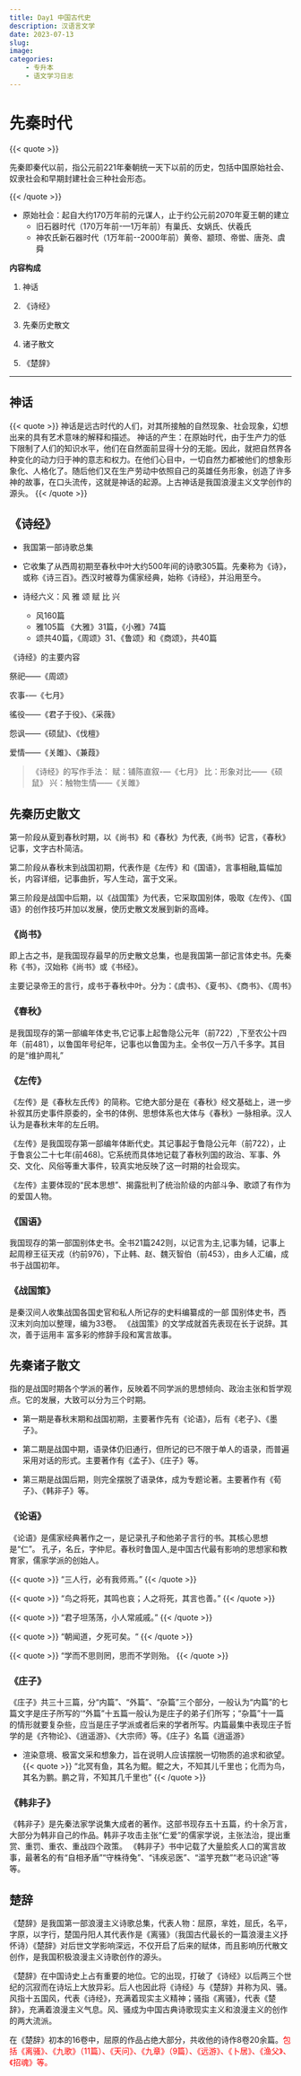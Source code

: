```yaml
---
title: Day1 中国古代史
description: 汉语言文学
date: 2023-07-13	
slug:
image: 
categories:
    - 专升本
    - 语文学习日志
---
```


# 先秦时代

{{< quote >}}

先秦即秦代以前，指公元前221年秦朝统一天下以前的历史，包括中国原始社会、奴隶社会和早期封建社会三种社会形态。

{{< /quote >}}

- 原始社会：起自大约170万年前的元谋人，止于约公元前2070年夏王朝的建立
  - 旧石器时代（170万年前-—1万年前）有巢氏、女娲氏、伏羲氏
  - 神农氏新石器时代（1万年前--2000年前）黄帝、颛顼、帝喾、唐尧、虞舜

**内容构成**

1. 神话

2. 《诗经》

3. 先秦历史散文

4. 诸子散文

5. 《楚辞》

---

## 神话
{{< quote >}}
  神话是远古时代的人们，对其所接触的自然现象、社会现象，幻想出来的具有艺术意味的解释和描述。
  神话的产生：在原始时代，由于生产力的低下限制了人们的知识水平，他们在自然面前显得十分的无能。因此，就把自然界各种变化的动力归于神的意志和权力。在他们心目中，一切自然力都被他们的想象形象化、人格化了。随后他们又在生产劳动中依照自己的英雄任务形象，创造了许多神的故事，在口头流传，这就是神话的起源。上古神话是我国浪漫主义文学创作的源头。
{{< /quote >}}


## 《诗经》
- 我国第一部诗歌总集

- 它收集了从西周初期至春秋中叶大约500年间的诗歌305篇。先秦称为《诗》，或称《诗三百》。西汉时被尊为儒家经典，始称《诗经》，并沿用至今。

- 诗经六义：风 雅 颂 赋 比 兴
  - 风160篇
  - 雅105篇 《大雅》31篇，《小雅》74篇
  - 颂共40篇，《周颂》31、《鲁颂》和《商颂》，共40篇


《诗经》的主要内容

祭祀——《周颂》

农事-—《七月》

徭役——《君子于役》、《采薇》

怨讽——《硕鼠》、《伐檀》

爱情——《关雎》、《兼葭》

> 《诗经》的写作手法：
赋：铺陈直叙-—《七月》  比：形象对比——《硕鼠》  兴：触物生情——《关雎》

## 先秦历史散文
第一阶段从夏到春秋时期，以《尚书》和《春秋》为代表,《尚书》记言，《春秋》记事，文字古朴简洁。

第二阶段从春秋末到战国初期，代表作是《左传》和《国语》，言事相融,篇幅加长，内容详细，记事曲折，写人生动，富于文采。

第三阶段是战国中后期，以《战国策》为代表，它采取国别体，吸取《左传》、《国语》的创作技巧并加以发展，使历史散文发展到新的高峰。

### 《尚书》
即上古之书，是我国现存最早的历史散文总集，也是我国第一部记言体史书。先秦称《书》，汉始称《尚书》或《书经》。

主要记录帝王的言行，成书于春秋中叶。分为：《虞书》、《夏书》、《商书》、《周书》

### 《春秋》

是我国现存的第一部编年体史书,它记事上起鲁隐公元年（前722）,下至农公十四年（前481），以鲁国年号纪年，记事也以鲁国为主。全书仅一万八千多字。其目的是“维护周礼”

### 《左传》
《左传》是《春秋左氏传》的简称。它绝大部分是在《春秋》经文基础上，进一步补叙其历史事件原委的，全书的体例、思想体系也大体与《春秋》一脉相承。汉人认为是春秋末年的左丘明。

《左传》是我国现存第一部编年体断代史。其记事起于鲁隐公元年（前722），止于鲁哀公二十七年(前468)。它系统而具体地记载了春秋列国的政治、军事、外交、文化、风俗等重大事件，较真实地反映了这一时期的社会现实。

《左传》主要体现的“民本思想”、揭露批判了统治阶级的内部斗争、歌颂了有作为的爱国人物。

### 《国语》

我国现存的第一部国别体史书。全书21篇242则，以记言为主,记事为辅，记事上起周穆王征天戎（约前976），下止韩、赵、魏灭智伯（前453），由乡人汇编，成书于战国初年。

### 《战国策》
是秦汉间人收集战国各国史官和私人所记存的史料编纂成的一部
国别体史书，西汉末刘向加以整理，编为33卷。
《战国策》的文学成就首先表现在长于说辞。其次，善于运用丰
富多彩的修辞手段和寓言故事。

## 先秦诸子散文

指的是战国时期各个学派的著作，反映着不同学派的思想倾向、政治主张和哲学观点。它的发展，大致可以分为三个时期。

- 第一期是春秋末期和战国初期，主要著作先有《论语》，后有《老子》、《墨子》。

- 第二期是战国中期，语录体仍旧通行，但所记的已不限于单人的语录，而普遍采用对话的形式。主要著作有《孟子》、《庄子》等。

- 第三期是战国后期，则完全摆脱了语录体，成为专题论著。主要著作有《荀子》、《韩非子》等。




### 《论语》

《论语》是儒家经典著作之一，是记录孔子和他弟子言行的书。其核心思想是“仁”。
孔子，名丘，字仲尼。春秋时鲁国人,是中国古代最有影响的思想家和教育家，儒家学派的创始人。

{{< quote >}}
“三人行，必有我师焉。”
{{< /quote >}}

{{< quote >}}
“鸟之将死，其鸣也哀；人之将死，其言也善。”
{{< /quote >}}


{{< quote >}}
“君子坦荡荡，小人常戚戚。”
{{< /quote >}}

{{< quote >}}
“朝闻道，夕死可矣。“
{{< /quote >}}

{{< quote >}}
“学而不思则罔，思而不学则殆。
{{< /quote >}}





### 《庄子》
《庄子》共三十三篇，分“内篇”、“外篇”、“杂篇”三个部分，一般认为“内篇”的七篇文字是庄子所写的‘“外篇”十五篇一般认为是庄子的弟子们所写；“杂篇”十一篇的情形就要复杂些，应当是庄子学派或者后来的学者所写。内篇最集中表现庄子哲学的是《齐物论》、《逍遥游》、《大宗师》等。《庄子》名篇《逍遥游》
- 渲染意境、极富文采和想象力，旨在说明人应该摆脱一切物质的追求和欲望。
{{< quote >}}
“北冥有鱼，其名为鲲。鲲之大，不知其儿千里也；化而为鸟，其名为鹏。鹏之背，不知其几千里也”
{{< /quote >}}

### 《韩非子》
《韩非子》是先秦法家学说集大成者的著作。这部书现存五十五篇，约十余万言，大部分为韩非自己的作品。韩非子攻击主张“仁爱”的儒家学说，主张法治，提出重赏、重罚、重农、重战四个政策。
《韩非子》书中记载了大量脍炙人口的寓言故事，最著名的有“自相矛盾”“守株待兔”、“讳疾忌医”、“滥竽充数”“老马识途”等等。    


## 楚辞 
《楚辞》是我国第一部浪漫主义诗歌总集，代表人物：<span class="blur">屈原，芈姓，屈氏，名平，字原，以字行，楚国丹阳人</span>其代表作是《离骚》（我国古代最长的一篇浪漫主义抒怀诗）《楚辞》对后世文学影响深远，不仅开启了后来的赋体，而且影响历代散文创作，是我国积极浪漫主义诗歌创作的源头。

《楚辞》在中国诗史上占有重要的地位。它的出现，打破了《诗经》以后两三个世纪的沉寂而在诗坛上大放异彩。后人也因此将《诗经》与《楚辞》并称为风、骚。风指十五国风，代表《诗经》，充满着现实主义精神；骚指《离骚》，代表《楚辞》，充满着浪漫主义气息。风、骚成为中国古典诗歌现实主义和浪漫主义的创作的两大流派。


在《楚辞》初本的16卷中，屈原的作品占绝大部分，共收他的诗作8卷20余篇。<font color="red">包括《离骚》、《九歌》（11篇）、《天问》、《九章》（9篇）、《远游》、《卜居》、《渔父》、《招魂》等。</font>